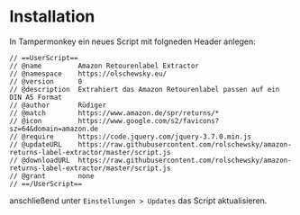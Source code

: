 # Installation
In Tampermonkey ein neues Script mit folgneden Header anlegen:

```
// ==UserScript==
// @name         Amazon Retourenlabel Extractor
// @namespace    https://olschewsky.eu/
// @version      0
// @description  Extrahiert das Amazon Retourenlabel passen auf ein DIN A5 Format 
// @author       Rüdiger
// @match        https://www.amazon.de/spr/returns/*
// @icon         https://www.google.com/s2/favicons?sz=64&domain=amazon.de
// @require      https://code.jquery.com/jquery-3.7.0.min.js
// @updateURL    https://raw.githubusercontent.com/rolschewsky/amazon-returns-label-extractor/master/script.js
// @downloadURL  https://raw.githubusercontent.com/rolschewsky/amazon-returns-label-extractor/master/script.js
// @grant        none
// ==/UserScript==
```

anschließend unter `Einstellungen > Updates` das Script aktualisieren.

